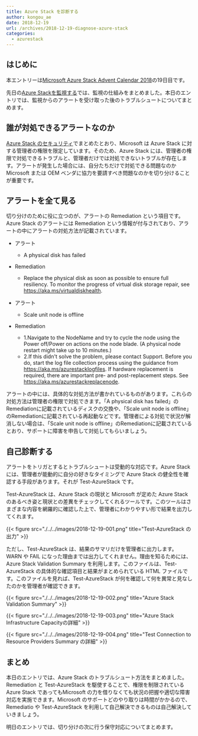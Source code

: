 ```yaml
---
title: Azure Stack を診断する
author: kongou_ae
date: 2018-12-19
url: /archives/2018-12-19-diagnose-azure-stack
categories:
  - azurestack
---
```

##  はじめに

本エントリーは[Microsoft Azure Stack Advent Calendar 2018](https://qiita.com/advent-calendar/2018/azure-stack)の19日目です。

先日の[Azure Stackを監視する](https://aimless.jp/blog/archives/2018-12-18-monitering-azure-stack)では、監視の仕組みをまとめました。本日のエントリでは、監視からのアラートを受け取った後のトラブルシュートについてまとめます。

## 誰が対処できるアラートなのか

[Azure Stack のセキュリティ](https://aimless.jp/blog/archives/2018-12-11-security-of-azurestack/)でまとめたとおり、Microsoft は Azure Stack に対する管理者の権限を限定しています。そのため、Azure Stack には、管理者の権限で対処できるトラブルと、管理者だけでは対処できないトラブルが存在します。アラートが発生した場合には、自分たちだけで対処できる問題なのか Microsoft または OEM ベンダに協力を要請すべき問題なのかを切り分けることが重要です。

## アラートを全て見る

切り分けのために役に立つのが、アラートの Remediation という項目です。Azure Stack のアラートには Remediation という情報が付与されており、アラートの中にアラートの対処方法が記載されています。

- アラート
  - A physical disk has failed
- Remediation
  - Replace the physical disk as soon as possible to ensure full resiliency. To monitor the progress of virtual disk storage repair, see https://aka.ms/virtualdiskhealth.

- アラート
  - Scale unit node is offline
- Remediation
  - 1.Navigate to the NodeName and try to cycle the node using the Power off/Power on actions on the node blade. (A physical node restart might take up to 10 minutes.)
  - 2.If this didn't solve the problem, please contact Support. Before you do, start the log file collection process using the guidance from https://aka.ms/azurestacklogfiles. If hardware replacement is required, there are important pre- and post-replacement steps. See https://aka.ms/azurestackreplacenode.

アラートの中には、具体的な対処方法が書かれているものがあります。これらの対処方法は管理者の権限で対処できます。「A physical disk has failed」のRemediationに記載されているディスクの交換や、「Scale unit node is offline」のRemediationに記載されている再起動などです。管理者による対処で状況が解消しない場合は、「Scale unit node is offline」のRemediationに記載されているとおり、サポートに障害を申告して対処してもらいましょう。

## 自己診断する

アラートをトリガとするとトラブルシュートは受動的な対応です。Azure Stack には、管理者が能動的に自分の好きなタイミングで Azure Stack の健全性を確認する手段があります。それが Test-AzureStack です。

Test-AzureStack は、Azure Stack の現状と Microsoft が定めた Azure Stack のあるべき姿と現状との差異をチェックしてくれるツールです。このツールはさまざまな内容を網羅的に確認した上で、管理者にわかりやすい形で結果を出力してくれます。

{{< figure src="./../../images/2018-12-19-001.png" title="Test-AzureStack の出力" >}}

ただし、Test-AzureStack は、結果のサマリだけを管理者に出力します。WARN や FAIL になった理由までは出力してくれません。理由を知るためには、Azure Stack Validation Summary を利用します。このファイルは、Test-AzureStack の具体的な確認項目と結果がまとめられている HTML ファイルです。このファイルを見れば、Test-AzureStack が何を確認して何を異常と見なしたのかを管理者が確認できます。

{{< figure src="./../../images/2018-12-19-002.png" title="Azure Stack Validation Summary" >}}

{{< figure src="./../../images/2018-12-19-003.png" title="Azure Stack Infrastructure Capacityの詳細" >}}

{{< figure src="./../../images/2018-12-19-004.png" title="Test Connection to Resource Providers Summary の詳細" >}}

## まとめ

本日のエントリでは、Azure Stack のトラブルシュート方法をまとめました。Remediation と Test-AzureStack を駆使することで、権限を制限されている Azure Stack であってもMicrosoft の力を借りなくても状況の把握や適切な障害対応を実施できます。Microsoft のサポートどのやり取りは時間がかかるので、Remediatio や Test-AzureStack を利用して自己解決できるものは自己解決していきましょう。

明日のエントリでは、切り分けの次に行う保守対応についてまとめます。
